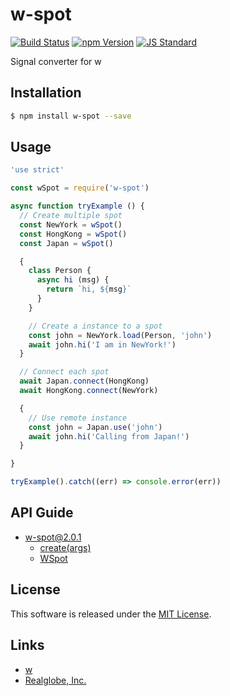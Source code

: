 w-spot
==========

<!---
This file is generated by ape-tmpl. Do not update manually.
--->

<!-- Badge Start -->
<a name="badges"></a>

[![Build Status][bd_travis_shield_url]][bd_travis_url]
[![npm Version][bd_npm_shield_url]][bd_npm_url]
[![JS Standard][bd_standard_shield_url]][bd_standard_url]

[bd_repo_url]: https://github.com/realglobe-Inc/w-spot
[bd_travis_url]: http://travis-ci.org/realglobe-Inc/w-spot
[bd_travis_shield_url]: http://img.shields.io/travis/realglobe-Inc/w-spot.svg?style=flat
[bd_travis_com_url]: http://travis-ci.com/realglobe-Inc/w-spot
[bd_travis_com_shield_url]: https://api.travis-ci.com/realglobe-Inc/w-spot.svg?token=
[bd_license_url]: https://github.com/realglobe-Inc/w-spot/blob/master/LICENSE
[bd_codeclimate_url]: http://codeclimate.com/github/realglobe-Inc/w-spot
[bd_codeclimate_shield_url]: http://img.shields.io/codeclimate/github/realglobe-Inc/w-spot.svg?style=flat
[bd_codeclimate_coverage_shield_url]: http://img.shields.io/codeclimate/coverage/github/realglobe-Inc/w-spot.svg?style=flat
[bd_gemnasium_url]: https://gemnasium.com/realglobe-Inc/w-spot
[bd_gemnasium_shield_url]: https://gemnasium.com/realglobe-Inc/w-spot.svg
[bd_npm_url]: http://www.npmjs.org/package/w-spot
[bd_npm_shield_url]: http://img.shields.io/npm/v/w-spot.svg?style=flat
[bd_standard_url]: http://standardjs.com/
[bd_standard_shield_url]: https://img.shields.io/badge/code%20style-standard-brightgreen.svg

<!-- Badge End -->


<!-- Description Start -->
<a name="description"></a>

Signal converter for w

<!-- Description End -->


<!-- Overview Start -->
<a name="overview"></a>



<!-- Overview End -->


<!-- Sections Start -->
<a name="sections"></a>

<!-- Section from "doc/guides/01.Installation.md.hbs" Start -->

<a name="section-doc-guides-01-installation-md"></a>

Installation
-----

```bash
$ npm install w-spot --save
```


<!-- Section from "doc/guides/01.Installation.md.hbs" End -->

<!-- Section from "doc/guides/02.Usage.md.hbs" Start -->

<a name="section-doc-guides-02-usage-md"></a>

Usage
---------

```javascript
'use strict'

const wSpot = require('w-spot')

async function tryExample () {
  // Create multiple spot
  const NewYork = wSpot()
  const HongKong = wSpot()
  const Japan = wSpot()

  {
    class Person {
      async hi (msg) {
        return `hi, ${msg}`
      }
    }

    // Create a instance to a spot
    const john = NewYork.load(Person, 'john')
    await john.hi('I am in NewYork!')
  }

  // Connect each spot
  await Japan.connect(HongKong)
  await HongKong.connect(NewYork)

  {
    // Use remote instance
    const john = Japan.use('john')
    await john.hi('Calling from Japan!')
  }

}

tryExample().catch((err) => console.error(err))

```


<!-- Section from "doc/guides/02.Usage.md.hbs" End -->

<!-- Section from "doc/guides/10.API Guide.md.hbs" Start -->

<a name="section-doc-guides-10-a-p-i-guide-md"></a>

API Guide
-----

+ [w-spot@2.0.1](./doc/api/api.md)
  + [create(args)](./doc/api/api.md#w-spot-function-create)
  + [WSpot](./doc/api/api.md#w-spot-class)


<!-- Section from "doc/guides/10.API Guide.md.hbs" End -->


<!-- Sections Start -->


<!-- LICENSE Start -->
<a name="license"></a>

License
-------
This software is released under the [MIT License](https://github.com/realglobe-Inc/w-spot/blob/master/LICENSE).

<!-- LICENSE End -->


<!-- Links Start -->
<a name="links"></a>

Links
------

+ [w][w_url]
+ [Realglobe, Inc.][realglobe,_inc__url]

[w_url]: https://github.com/realglobe-Inc/w
[realglobe,_inc__url]: http://realglobe.jp

<!-- Links End -->
